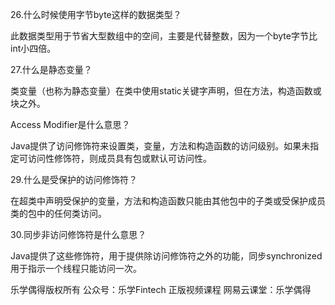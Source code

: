 26.什么时候使用字节byte这样的数据类型？

此数据类型用于节省大型数组中的空间，主要是代替整数，因为一个byte字节比int小四倍。



27.什么是静态变量？

类变量（也称为静态变量）在类中使用static关键字声明，但在方法，构造函数或块之外。



Access Modifier是什么意思？

Java提供了访问修饰符来设置类，变量，方法和构造函数的访问级别。如果未指定可访问性修饰符，则成员具有包或默认可访问性。



29.什么是受保护的访问修饰符？

在超类中声明受保护的变量，方法和构造函数只能由其他包中的子类或受保护成员类的包中的任何类访问。



30.同步非访问修饰符是什么意思？

Java提供了这些修饰符，用于提供除访问修饰符之外的功能，同步synchronized用于指示一个线程只能访问一次。





乐学偶得版权所有  公众号：乐学Fintech  正版视频课程 网易云课堂：乐学偶得 